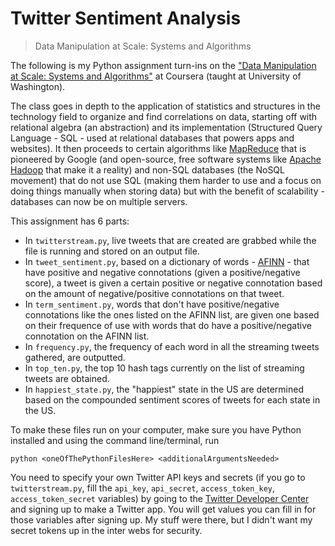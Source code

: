 # Twitter Sentiment Analysis
> Data Manipulation at Scale: Systems and Algorithms

The following is my Python assignment turn-ins on the ["Data Manipulation at Scale: Systems and Algorithms"](https://www.coursera.org/learn/data-manipulation) at Coursera (taught at University of Washington). 

The class goes in depth to the application of statistics and structures in the technology field to organize and find correlations on data, starting off with relational algebra (an abstraction) and its implementation (Structured Query Language - SQL - used at relational databases that powers apps and websites). It then proceeds to certain algorithms like [MapReduce](http://research.google.com/archive/mapreduce.html) that is pioneered by Google (and open-source, free software systems like [Apache Hadoop](https://hadoop.apache.org) that make it a reality) and non-SQL databases (the NoSQL movement) that do not use SQL (making them harder to use and a focus on doing things manually when storing data) but with the benefit of scalability - databases can now be on multiple servers.

This assignment has 6 parts:
  
* In `twitterstream.py`, live tweets that are created are grabbed while the file is running and stored on an output file.
* In `tweet_sentiment.py`, based on a dictionary of words - [AFINN](www2.imm.dtu.dk/pubdb/views/public) - that have positive and negative connotations (given a positive/negative score), a tweet is given a certain positive or negative connotation based on the amount of negative/positive connotations on that tweet.
* In `term_sentiment.py`, words that don't have positive/negative connotations like the ones listed on the AFINN list, are given one based on their frequence of use with words that do have a positive/negative connotation on the AFINN list.
* In `frequency.py`, the frequency of each word in all the streaming tweets gathered, are outputted.
* In `top_ten.py`, the top 10 hash tags currently on the list of streaming tweets are obtained.
* In `happiest_state.py`, the "happiest" state in the US are determined based on the compounded sentiment scores of tweets for each state in the US.

To make these files run on your computer, make sure you have Python installed and using the command line/terminal, run 

`python <oneOfThePythonFilesHere> <additionalArgumentsNeeded>`

You need to specify your own Twitter API keys and secrets (if you go to `twitterstream.py`, fill the `api_key`, `api_secret`, `access_token_key`, `access_token_secret` variables) by going to the [Twitter Developer Center](https://dev.twitter.com) and signing up to make a Twitter app. You will get values you can fill in for those variables after signing up. My stuff were there, but I didn't want my secret tokens up in the inter webs for security.